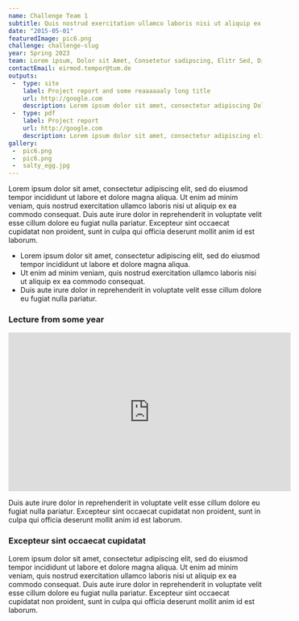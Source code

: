 ```yaml
---
name: Challenge Team 1
subtitle: Quis nostrud exercitation ullamco laboris nisi ut aliquip ex ea commodo consequat
date: "2015-05-01"
featuredImage: pic6.png
challenge: challenge-slug
year: Spring 2023
team: Lorem ipsum, Dolor sit Amet, Consetetur sadipscing, Elitr Sed, Diam Nonumy, Eirmod Tempor
contactEmail: eirmod.tempor@tum.de
outputs:
 -  type: site
    label: Project report and some reaaaaaaly long title
    url: http://google.com
    description: Lorem ipsum dolor sit amet, consectetur adipiscing Dolor sit Amet, Consetetur sadipscing, Elitr Sed, Diam Nonumy, Eirmod Tempor elit
 -  type: pdf
    label: Project report
    url: http://google.com
    description: Lorem ipsum dolor sit amet, consectetur adipiscing elit
gallery:
 -  pic6.png
 -  pic6.png
 -  salty_egg.jpg
---
```


Lorem ipsum dolor sit amet, consectetur adipiscing elit, sed do eiusmod tempor incididunt ut labore et dolore magna aliqua. Ut enim ad minim veniam, quis nostrud exercitation ullamco laboris nisi ut aliquip ex ea commodo consequat. Duis aute irure dolor in reprehenderit in voluptate velit esse cillum dolore eu fugiat nulla pariatur. Excepteur sint occaecat cupidatat non proident, sunt in culpa qui officia deserunt mollit anim id est laborum.

- Lorem ipsum dolor sit amet, consectetur adipiscing elit, sed do eiusmod tempor incididunt ut labore et dolore magna aliqua. 
- Ut enim ad minim veniam, quis nostrud exercitation ullamco laboris nisi ut aliquip ex ea commodo consequat. 
- Duis aute irure dolor in reprehenderit in voluptate velit esse cillum dolore eu fugiat nulla pariatur. 

### Lecture from some year 

<iframe width="560" height="315" src="https://www.youtube-nocookie.com/embed/kjThZ6tSHdc" title="YouTube video player" frameborder="0" allow="accelerometer; autoplay; clipboard-write; encrypted-media; gyroscope; picture-in-picture; web-share" allowfullscreen></iframe>

Duis aute irure dolor in reprehenderit in voluptate velit esse cillum dolore eu fugiat nulla pariatur. Excepteur sint occaecat cupidatat non proident, sunt in culpa qui officia deserunt mollit anim id est laborum.

### Excepteur sint occaecat cupidatat 

Lorem ipsum dolor sit amet, consectetur adipiscing elit, sed do eiusmod tempor incididunt ut labore et dolore magna aliqua. Ut enim ad minim veniam, quis nostrud exercitation ullamco laboris nisi ut aliquip ex ea commodo consequat. Duis aute irure dolor in reprehenderit in voluptate velit esse cillum dolore eu fugiat nulla pariatur. Excepteur sint occaecat cupidatat non proident, sunt in culpa qui officia deserunt mollit anim id est laborum.

